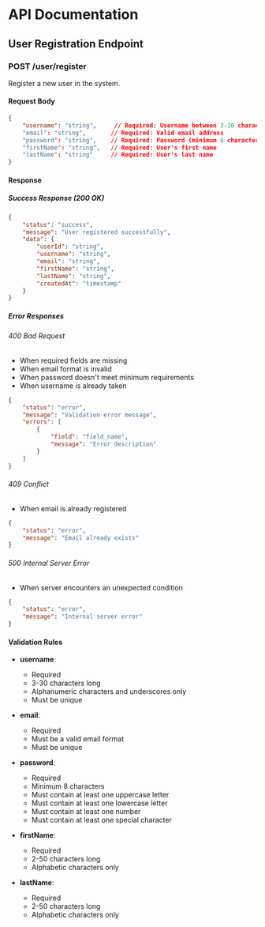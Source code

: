# API Documentation

## User Registration Endpoint

### POST /user/register

Register a new user in the system.

#### Request Body

```json
{
    "username": "string",     // Required: Username between 3-30 characters
    "email": "string",       // Required: Valid email address
    "password": "string",    // Required: Password (minimum 8 characters)
    "firstName": "string",   // Required: User's first name
    "lastName": "string"     // Required: User's last name
}
```

#### Response

##### Success Response (200 OK)

```json
{
    "status": "success",
    "message": "User registered successfully",
    "data": {
        "userId": "string",
        "username": "string",
        "email": "string",
        "firstName": "string",
        "lastName": "string",
        "createdAt": "timestamp"
    }
}
```

##### Error Responses

###### 400 Bad Request
- When required fields are missing
- When email format is invalid
- When password doesn't meet minimum requirements
- When username is already taken

```json
{
    "status": "error",
    "message": "Validation error message",
    "errors": [
        {
            "field": "field_name",
            "message": "Error description"
        }
    ]
}
```

###### 409 Conflict
- When email is already registered

```json
{
    "status": "error",
    "message": "Email already exists"
}
```

###### 500 Internal Server Error
- When server encounters an unexpected condition

```json
{
    "status": "error",
    "message": "Internal server error"
}
```

#### Validation Rules

- **username**: 
  - Required
  - 3-30 characters long
  - Alphanumeric characters and underscores only
  - Must be unique

- **email**:
  - Required
  - Must be a valid email format
  - Must be unique

- **password**:
  - Required
  - Minimum 8 characters
  - Must contain at least one uppercase letter
  - Must contain at least one lowercase letter
  - Must contain at least one number
  - Must contain at least one special character

- **firstName**:
  - Required
  - 2-50 characters long
  - Alphabetic characters only

- **lastName**:
  - Required
  - 2-50 characters long
  - Alphabetic characters only
